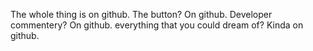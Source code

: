 The whole thing is on github. The button? On github.
Developer commentery? On github.
everything that you could dream of? Kinda on github.

<!---
buildbooknow/buildbooknow is a ✨ special ✨ repository because its `README.md` (this file) appears on your GitHub profile.
You can click the Preview link to take a look at your changes.
--->
